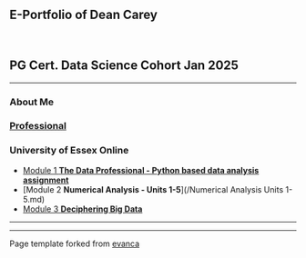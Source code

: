## E-Portfolio of Dean Carey

<!-- ![](https://user-images.githubusercontent.com/36738165/119046119-505f9980-b98a-11eb-9e40-7e4173db03f3.png) -->   

## PG Cert. Data Science Cohort Jan 2025

---

### About Me

### [Professional](/Professional.md)

### University of Essex Online

*   [Module 1 **The Data Professional - Python based data analysis assignment**](/UoEO_Mod_1_Assignment_2.ipynb)
*   [Module 2 **Numerical Analysis - Units 1-5**](/Numerical Analysis Units 1-5.md)
*   [Module 3 **Deciphering Big Data**](http://example.com/)

---

---

Page template forked from [evanca](https://github.com/evanca/quick-portfolio)
